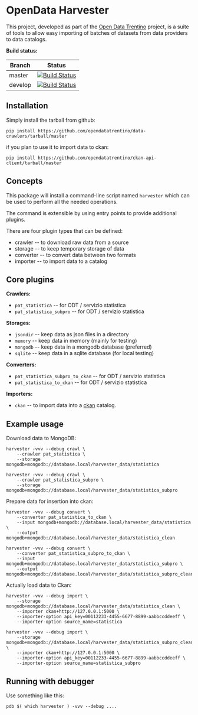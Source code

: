 # OpenData Harvester

This project, developed as part of the [Open Data Trentino](https://github.com/opendatatrentino)
project, is a suite of tools to allow easy importing of batches of datasets from data providers
to data catalogs.

**Build status:**

| Branch | Status |
| ------ | ------ |
| master | [![Build Status](https://travis-ci.org/opendatatrentino/opendata-harvester.svg?branch=master)](https://travis-ci.org/opendatatrentino/opendata-harvester) |
| develop | [![Build Status](https://travis-ci.org/opendatatrentino/opendata-harvester.svg?branch=develop)](https://travis-ci.org/opendatatrentino/opendata-harvester) |

## Installation

Simply install the tarball from github:

```
pip install https://github.com/opendatatrentino/data-crawlers/tarball/master
```

if you plan to use it to import data to ckan:

```
pip install https://github.com/opendatatrentino/ckan-api-client/tarball/master
```

## Concepts

This package will install a command-line script named ``harvester`` which
can be used to perform all the needed operations.

The command is extensible by using entry points to provide additional
plugins.

There are four plugin types that can be defined:

- crawler -- to download raw data from a source
- storage -- to keep temporary storage of data
- converter -- to convert data between two formats
- importer -- to import data to a catalog


## Core plugins

**Crawlers:**

- ``pat_statistica`` -- for ODT / servizio statistica
- ``pat_statistica_subpro`` -- for ODT / servizio statistica


**Storages:**

- ``jsondir`` -- keep data as json files in a directory
- ``memory`` -- keep data in memory (mainly for testing)
- ``mongodb`` -- keep data in a mongodb database (preferred)
- ``sqlite`` -- keep data in a sqlite database (for local testing)


**Converters:**

- ``pat_statistica_subpro_to_ckan`` -- for ODT / servizio statistica
- ``pat_statistica_to_ckan`` -- for ODT / servizio statistica


**Importers:**

- ``ckan`` -- to import data into a [ckan](http://ckan.org) catalog.


## Example usage

Download data to MongoDB:

```
harvester -vvv --debug crawl \
    --crawler pat_statistica \
	--storage mongodb+mongodb://database.local/harvester_data/statistica
```

```
harvester -vvv --debug crawl \
    --crawler pat_statistica_subpro \
	--storage mongodb+mongodb://database.local/harvester_data/statistica_subpro
```

Prepare data for insertion into ckan:

```
harvester -vvv --debug convert \
    --converter pat_statistica_to_ckan \
	--input mongodb+mongodb://database.local/harvester_data/statistica \
	--output mongodb+mongodb://database.local/harvester_data/statistica_clean
```

```
harvester -vvv --debug convert \
    --converter pat_statistica_subpro_to_ckan \
	--input mongodb+mongodb://database.local/harvester_data/statistica_subpro \
	--output mongodb+mongodb://database.local/harvester_data/statistica_subpro_clean
```

Actually load data to Ckan:

```
harvester -vvv --debug import \
	--storage mongodb+mongodb://database.local/harvester_data/statistica_clean \
	--importer ckan+http://127.0.0.1:5000 \
	--importer-option api_key=00112233-4455-6677-8899-aabbccddeeff \
	--importer-option source_name=statistica
```

```
harvester -vvv --debug import \
	--storage mongodb+mongodb://database.local/harvester_data/statistica_subpro_clean \
	--importer ckan+http://127.0.0.1:5000 \
	--importer-option api_key=00112233-4455-6677-8899-aabbccddeeff \
	--importer-option source_name=statistica_subpro
```

## Running with debugger

Use something like this:

```
pdb $( which harvester ) -vvv --debug ....
```
